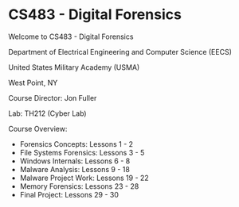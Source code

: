 # CS483 - Digital Forensics

Welcome to CS483 - Digital Forensics

Department of Electrical Engineering and Computer Science (EECS)

United States Military Academy (USMA)

West Point, NY

Course Director: Jon Fuller

Lab: TH212 (Cyber Lab)


Course Overview:
- Forensics Concepts: Lessons 1 - 2
- File Systems Forensics: Lessons 3 - 5
- Windows Internals: Lessons 6 - 8
- Malware Analysis: Lessons 9 - 18
- Malware Project Work: Lessons 19 - 22
- Memory Forensics: Lessons 23 - 28
- Final Project: Lessons 29 - 30
